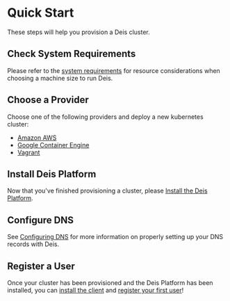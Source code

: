 # Quick Start

These steps will help you provision a Deis cluster.

## Check System Requirements

Please refer to the [system requirements][] for resource considerations when choosing a machine size to run Deis.

## Choose a Provider

Choose one of the following providers and deploy a new kubernetes cluster:

- [Amazon AWS](http://kubernetes.io/v1.1/docs/getting-started-guides/aws.html)
- [Google Container Engine](https://cloud.google.com/container-engine/docs/before-you-begin)
- [Vagrant](http://kubernetes.io/v1.1/docs/getting-started-guides/vagrant.html)

## Install Deis Platform

Now that you've finished provisioning a cluster, please [Install the Deis Platform][install deis].

## Configure DNS

See [Configuring DNS][] for more information on properly setting up your DNS records with Deis.

## Register a User

Once your cluster has been provisioned and the Deis Platform has been installed, you can
[install the client][client] and [register your first user][register]!


[client]: ../using-deis/installing-the-client.md
[configuring object storage]: configuring-object-storage.md
[configuring dns]: ../managing-deis/configuring-dns.md
[install deis]: installing-the-deis-platform.md
[register]: ../using-deis/registering-a-user.md
[system requirements]: system-requirements.md
